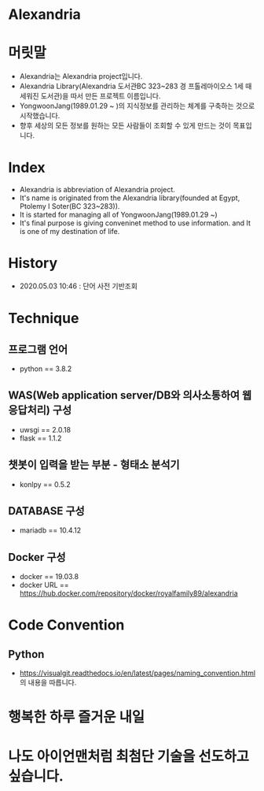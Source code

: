 # Alexandria
# 머릿말
- Alexandria는 Alexandria project입니다. 
- Alexandria Library(Alexandria 도서관BC 323~283 경 프톨레마이오스 1세 때 세워진 도서관)을 따서 만든 프로젝트 이름입니다.
- YongwoonJang(1989.01.29 ~ )의 지식정보를 관리하는 체계를 구축하는 것으로 시작했습니다. 
- 향후 세상의 모든 정보를 원하는 모든 사람들이 조회할 수 있게 만드는 것이 목표입니다. 


# Index
- Alexandria is abbreviation of Alexandria project. 
- It's name is originated from the Alexandria library(founded at Egypt, Ptolemy I Soter(BC 323~283)).
- It is started for managing all of YongwoonJang(1989.01.29 ~) 
- It's final purpose is giving conveninet method to use information. and It is one of my destination of life.


# History
- 2020.05.03 10:46 : 단어 사전 기반조회


# Technique
## 프로그램 언어
- python == 3.8.2

## WAS(Web application server/DB와 의사소통하여 웹 응답처리) 구성
- uwsgi == 2.0.18
- flask == 1.1.2 

## 챗봇이 입력을 받는 부분 - 형태소 분석기 
- konlpy == 0.5.2

## DATABASE 구성 
- mariadb == 10.4.12 

## Docker 구성
- docker == 19.03.8
- docker URL == https://hub.docker.com/repository/docker/royalfamily89/alexandria


# Code Convention
## Python
- https://visualgit.readthedocs.io/en/latest/pages/naming_convention.html 의 내용을 따릅니다.  

# 행복한 하루 즐거운 내일

# 나도 아이언맨처럼 최첨단 기술을 선도하고 싶습니다.
